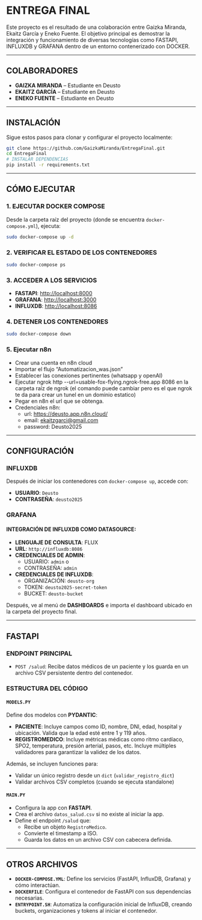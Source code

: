  # ENTREGA FINAL

Este proyecto es el resultado de una colaboración entre Gaizka Miranda, Ekaitz García y Eneko Fuente. El objetivo principal es demostrar la integración y funcionamiento de diversas tecnologías como FASTAPI, INFLUXDB y GRAFANA dentro de un entorno contenerizado con DOCKER.

---

## COLABORADORES

- **GAIZKA MIRANDA** – Estudiante en Deusto  
- **EKAITZ GARCÍA** – Estudiante en Deusto  
- **ENEKO FUENTE** – Estudiante en Deusto  

---

## INSTALACIÓN

Sigue estos pasos para clonar y configurar el proyecto localmente:

```bash
git clone https://github.com/GaizkaMiranda/EntregaFinal.git
cd EntregaFinal
# INSTALAR DEPENDENCIAS
pip install -r requirements.txt
```

---

## CÓMO EJECUTAR

### 1. EJECUTAR DOCKER COMPOSE

Desde la carpeta raíz del proyecto (donde se encuentra `docker-compose.yml`), ejecuta:

```bash
sudo docker-compose up -d
```

### 2. VERIFICAR EL ESTADO DE LOS CONTENEDORES

```bash
sudo docker-compose ps
```

### 3. ACCEDER A LOS SERVICIOS

- **FASTAPI**: [http://localhost:8000](http://localhost:8000)  
- **GRAFANA**: [http://localhost:3000](http://localhost:3000)  
- **INFLUXDB**: [http://localhost:8086](http://localhost:8086)

### 4. DETENER LOS CONTENEDORES

```bash
sudo docker-compose down
```

### 5. Ejecutar n8n
- Crear una cuenta en n8n cloud
- Importar el flujo “Automatizacion_was.json”
- Establecer las conexiones pertinentes (whatsapp y openAI)
- Ejecutar ngrok http --url=usable-fox-flying.ngrok-free.app 8086 en la carpeta raíz de ngrok (el comando puede cambiar pero es el que ngrok te da para crear un tunel en un dominio estatico)
- Pegar en n8n el url que se obtenga.
- Credenciales n8n:
  - url: https://deusto.app.n8n.cloud/
  - email: ekaitzgarci@gmail.com
  - password: Deusto2025


---

## CONFIGURACIÓN

### INFLUXDB

Después de iniciar los contenedores con `docker-compose up`, accede con:

- **USUARIO**: `Deusto`  
- **CONTRASEÑA**: `deusto2025`

### GRAFANA

#### INTEGRACIÓN DE INFLUXDB COMO DATASOURCE:

- **LENGUAJE DE CONSULTA**: FLUX  
- **URL**: `http://influxdb:8086`
- **CREDENCIALES DE ADMIN**:
  - USUARIO: `admin` o 
  - CONTRASEÑA: `admin`
- **CREDENCIALES DE INFLUXDB**:
  - ORGANIZACIÓN: `deusto-org`
  - TOKEN: `deusto2025-secret-token`
  - BUCKET: `deusto-bucket`

Después, ve al menú de **DASHBOARDS** e importa el dashboard ubicado en la carpeta del proyecto final.

---

## FASTAPI

### ENDPOINT PRINCIPAL

- `POST /salud`: Recibe datos médicos de un paciente y los guarda en un archivo CSV persistente dentro del contenedor.

### ESTRUCTURA DEL CÓDIGO

#### `MODELS.PY`

Define dos modelos con **PYDANTIC**:

- **PACIENTE**: Incluye campos como ID, nombre, DNI, edad, hospital y ubicación. Valida que la edad esté entre 1 y 119 años.
- **REGISTROMEDICO**: Incluye métricas médicas como ritmo cardíaco, SPO2, temperatura, presión arterial, pasos, etc. Incluye múltiples validadores para garantizar la validez de los datos.

Además, se incluyen funciones para:

- Validar un único registro desde un `dict` (`validar_registro_dict`)
- Validar archivos CSV completos (cuando se ejecuta standalone)

#### `MAIN.PY`

- Configura la app con **FASTAPI**.
- Crea el archivo `datos_salud.csv` si no existe al iniciar la app.
- Define el endpoint `/salud` que:
  - Recibe un objeto `RegistroMedico`.
  - Convierte el timestamp a ISO.
  - Guarda los datos en un archivo CSV con cabecera definida.

---

## OTROS ARCHIVOS

- **`DOCKER-COMPOSE.YML`**: Define los servicios (FastAPI, InfluxDB, Grafana) y cómo interactúan.
- **`DOCKERFILE`**: Configura el contenedor de FastAPI con sus dependencias necesarias.
- **`ENTRYPOINT.SH`**: Automatiza la configuración inicial de InfluxDB, creando buckets, organizaciones y tokens al iniciar el contenedor.
